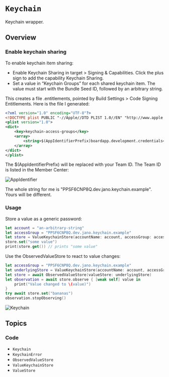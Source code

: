 # ``Keychain``

Keychain wrapper.

## Overview

### Enable keychain sharing

To enable keychain item sharing:

- Enable Keychain Sharing in target > Signing & Capabilities. Click the plus sign to add the 
  capability Keychain Sharing.
- Set a value in “Keychain Groups” for each shared keychain item. The value must start with the 
  Bundle Seed ID, followed by an arbitrary string.

This creates a file <TargetName>.entitlements, pointed by Build Settings > Code Signing 
Entitlements. Here is the file I generated:

```xml
<?xml version="1.0" encoding="UTF-8"?>
<!DOCTYPE plist PUBLIC "-//Apple//DTD PLIST 1.0//EN" "http://www.apple.com/DTDs/PropertyList-1.0.dtd">
<plist version="1.0">
<dict>
    <key>keychain-access-groups</key>
    <array>
        <string>$(AppIdentifierPrefix)boardapp.development.credentials</string>
    </array>
</dict>
</plist>
```

The $(AppIdentifierPrefix) will be replaced with your Team ID. The Team ID is listed in the Member Center:

![AppIdentifier](AppIdentifier)

The whole string for me is "PPSF6CNP8Q.dev.jano.keychain.example". Yours will be different.

### Usage 

Store a value as a generic password:
```swift
let account = "an-arbitrary-string"
let accessGroup = "PPSF6CNP8Q.dev.jano.keychain.example"
let store = ValueKeychainStore(accountName: account, accessGroup: accessGroup)
store.set("some value")
print(store.get()) // prints "some value"
```

Use the ObservedValueStore to react to value changes:
```swift
let accessGroup = "PPSF6CNP8Q.dev.jano.keychain.example"
let underlyingStore = ValueKeychainStore(accountName: account, accessGroup: accessGroup)
let store = await ObservedValueStore(valueStore: underlyingStore)
let observation = await store.observe { [weak self] value in
    print("Value changed to \(value)")
} 
try await store.set("bananas")
observation.stopObserving()
```

![Keychain](Keychain)

## Topics

### Code

- ``Keychain``
- ``KeychainError``
- ``ObservedValueStore``
- ``ValueKeychainStore``
- ``ValueStore``
